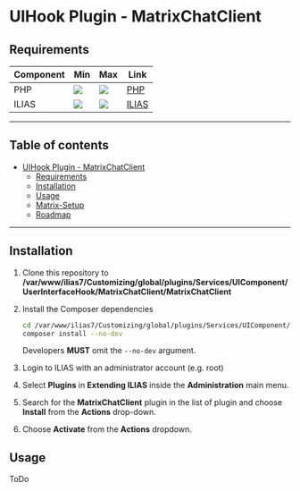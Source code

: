 # UIHook Plugin - MatrixChatClient

## Requirements

| Component | Min                                              | Max                                              | Link                      |
|-----------|--------------------------------------------------|--------------------------------------------------|---------------------------|
| PHP       | ![](https://img.shields.io/badge/7.3-blue.svg)   | ![](https://img.shields.io/badge/7.4-blue.svg)   | [PHP](https://php.net)    |
| ILIAS     | ![](https://img.shields.io/badge/7.x-orange.svg) | ![](https://img.shields.io/badge/7.x-orange.svg) | [ILIAS](https://ilias.de) |

---
## Table of contents

- [UIHook Plugin - MatrixChatClient](#uihook-plugin---matrixchatclient)
    * [Requirements](#requirements)
    * [Installation](#installation)
    * [Usage](#usage)
    * [Matrix-Setup](docs/Matrix-Setup.md)
    * [Roadmap](docs/ROADMAP.md)

---

## Installation

1. Clone this repository to **/var/www/ilias7/Customizing/global/plugins/Services/UIComponent/UserInterfaceHook/MatrixChatClient/MatrixChatClient**
2. Install the Composer dependencies
   ```bash
   cd /var/www/ilias7/Customizing/global/plugins/Services/UIComponent/UserInterfaceHook/MatrixChatClient/MatrixChatClient
   composer install --no-dev
   ```
   Developers **MUST** omit the `--no-dev` argument.


3. Login to ILIAS with an administrator account (e.g. root)
4. Select **Plugins** in **Extending ILIAS** inside the **Administration** main menu.
5. Search for the **MatrixChatClient** plugin in the list of plugin and choose **Install** from the **Actions** drop-down.
6. Choose **Activate** from the **Actions** dropdown.

## Usage

ToDo